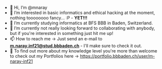 - 👋 Hi, I’m @mnaray
- 👀 I’m interested in basic informatics and ethical hacking at the moment, nothing toooooooo fancy... :P  -  **YET!!!**
- 🌱 I’m currently studying informatics at BFS BBB in Baden, Switzerland.
- 💞️ I’m currently not really looking forward to collaborating with anybody, but if you're interested in something just hit me up!
- 📫 How to reach me -> Just send an e-mail to **m.naray.inf21@stud.bbbaden.ch**  -  I'll make sure to check it out.
- 📖 To find out more about my knowledge level you're more than welcome to check out my Portfolios here -> https://portfolio.bbbaden.ch/user/m-naray-inf21

<!---
mnaray/mnaray is a ✨ special ✨ repository because its `README.md` (this file) appears on your GitHub profile.
You can click the Preview link to take a look at your changes.
--->
